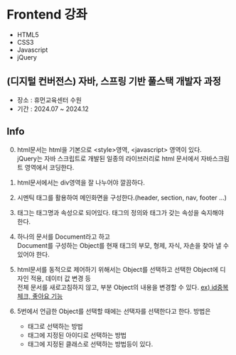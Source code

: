 # Frontend 강좌
- HTML5
- CSS3
- Javascript
- jQuery

## (디지털 컨버전스) 자바, 스프링 기반 풀스택 개발자 과정
- 장소 : 휴먼교육센터 수원
- 기간 : 2024.07 ~ 2024.12

## Info
0. html문서는 html을 기본으로 \<style>영역, \<javascript> 영역이 있다.<br>
jQuery는 자바 스크립트로 개발된 일종의 라이브러리로 html 문서에서 자바스크림트 영역에서 코딩한다.<br>

1. html문서에서는 div영역을 잘 나누어야 깔끔하다.

2. 시멘틱 태그를 활용하여 메인화면을 구성한다.(header, section, nav, footer ...)

3. 태그는 태그명과 속성으로 되어있다. 태그의 정의와 태그가 갖는 속성을 숙지해야 한다.

4. 하나의 문서를 Document라고 하고 <br>
Document를 구성하는 Object를 현재 태그의 부모, 형제, 자식, 자손을 찾아 낼 수 있어야 한다.

5. html문서를 동적으로 제어하기 위해서는 Object를 선택하고 선택한 Object에 디자인 적용, 데이터 값 변경 등<br>
전체 문서를 새로고침하지 않고, 부분 Object의 내용을 변경할 수 있다. <u>ex) id중복체크, 좋아요 기능</u>

6. 5번에서 언급한 Object를 선택할 때에는 선택자를 선택한다고 한다. 방법은
    - 태그로 선택하는 방법
    - 태그에 지정된 아이디로 선택하는 방법
    - 태그에 지정된 클래스로 선택하는 방법등이 있다.
